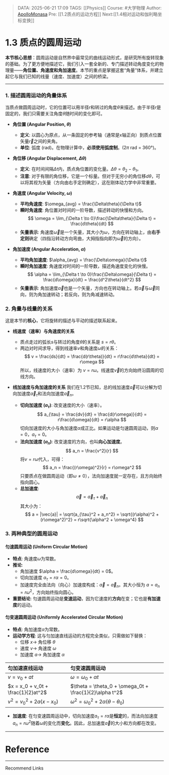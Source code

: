 > DATA: 2025-06-21 17:09
> TAGS: [[Physics]]
> Course: #大学物理
> Author: [ApolloMonasa](https://github.com/ApolloMonasa)
> Pre: [[1.2质点的运动方程]]
> Next:[[1.4相对运动和伽利略坐标变换]]


# **1.3 质点的圆周运动**

**本节核心思想**：圆周运动是自然界中最常见的曲线运动形式，是研究所有旋转现象的基础。为了更方便地描述它，我们引入一套全新的、专门描述转动角度变化的物理量——**角位置、角速度和角加速度**。本节的重点是掌握这套“角量”体系，并建立起它与我们已知的线量（速度、加速度）之间的桥梁。

---

### **1. 描述圆周运动的角量体系**

当质点做圆周运动时，它的位置可以用半径$r$和转过的角度$\theta$来描述。由于半径$r$是固定的，我们只需要关注角度$\theta$随时间的变化即可。

*   **角位置 (Angular Position, $\theta$)**
    *   **定义**: 以圆心为原点，从一条固定的参考轴（通常是x轴正向）到质点位置矢量$\vec{r}$之间的夹角。
    *   **单位**: 弧度 (rad)。在物理计算中，**必须使用弧度制**。($2\pi$ rad = 360°)。

*   **角位移 (Angular Displacement, $\Delta\theta$)**
    *   **定义**: 在时间间隔$\Delta t$内，质点角位置的变化量。$\Delta\theta = \theta_2 - \theta_1$。
    *   **注意**: 对于有限的角位移，它是一个标量。但对于无穷小的角位移$d\theta$，可以将其视为矢量（方向由右手定则确定），这在刚体动力学中非常重要。

*   **角速度 (Angular Velocity, $\omega$)**
    *   **平均角速度**: $\omega_{avg} = \frac{\Delta\theta}{\Delta t}$
    *   **瞬时角速度**: 角位置对时间的一阶导数，描述转动的快慢和方向。
        $$ \omega = \lim_{\Delta t \to 0}\frac{\Delta\theta}{\Delta t} = \frac{d\theta}{dt} $$
    *   **矢量表示**: 角速度$\vec{\omega}$是一个矢量，其大小为$\omega$，方向在转动轴上，由**右手定则**确定（四指沿转动方向弯曲，大拇指指向即为$\vec{\omega}$的方向）。

*   **角加速度 (Angular Acceleration, $\alpha$)**
    *   **平均角加速度**: $\alpha_{avg} = \frac{\Delta\omega}{\Delta t}$
    *   **瞬时角加速度**: 角速度对时间的一阶导数，描述角速度变化的快慢。
        $$ \alpha = \lim_{\Delta t \to 0}\frac{\Delta\omega}{\Delta t} = \frac{d\omega}{dt} = \frac{d^2\theta}{dt^2} $$
    *   **矢量表示**: 角加速度$\vec{\alpha}$也是一个矢量，方向也在转动轴上。若$\vec{\alpha}$与$\vec{\omega}$同向，则为角加速转动；若反向，则为角减速转动。

### **2. 角量与线量的关系**

这是本节的**核心**，它将旋转的描述与平动的描述联系起来。

*   **线速度（速率）与角速度的关系**
    *   质点走过的弧长$s$与转过的角度$\theta$的关系是 $s=r\theta$。
    *   两边对时间求导，得到线速率$v$和角速度$\omega$的关系：
        $$ v = \frac{ds}{dt} = \frac{d(r\theta)}{dt} = r\frac{d\theta}{dt} = r\omega $$
        所以，线速度的大小（速率）为 $v=r\omega$。线速度$\vec{v}$的方向始终沿圆周的切线方向。

*   **线加速度与角加速度的关系**
    我们在1.2节已知，总的线加速度$\vec{a}$可以分解为切向加速度$\vec{a}_{\tau}$和法向加速度$\vec{a}_{n}$。
    *   **切向加速度 ($a_{\tau}$)**: 改变速度的大小（速率）。
        $$ a_{\tau} = \frac{dv}{dt} = \frac{d(r\omega)}{dt} = r\frac{d\omega}{dt} = r\alpha $$
        切向加速度的大小与角加速度$\alpha$成正比。如果运动是匀速圆周运动，则$\alpha=0$，$a_{\tau}=0$。
    *   **法向加速度 ($a_n$)**: 改变速度的方向，也叫**向心加速度**。
        $$ a_n = \frac{v^2}{r} $$
        将$v=r\omega$代入，可得：
        $$ a_n = \frac{(r\omega)^2}{r} = r\omega^2 $$
        只要质点在做圆周运动（即$\omega \neq 0$），法向加速度就一定存在，且方向始终指向圆心。
    *   **总加速度**:
        $$ \vec{a} = \vec{a}_{\tau} + \vec{a}_{n} $$
        其大小为：
        $$ a = |\vec{a}| = \sqrt{a_{\tau}^2 + a_n^2} = \sqrt{(r\alpha)^2 + (r\omega^2)^2} = r\sqrt{\alpha^2 + \omega^4} $$

### **3. 两种典型的圆周运动**

#### **匀速圆周运动 (Uniform Circular Motion)**

*   **特点**: 角速度$\omega$为常数。
*   **推论**:
    *   角加速度 $\alpha = \frac{d\omega}{dt} = 0$。
    *   切向加速度 $a_{\tau} = r\alpha = 0$。
    *   加速度完全由法向（向心）加速度构成：$\vec{a} = \vec{a}_n$。其大小恒为 $a=a_n=r\omega^2$，方向始终指向圆心。
*   **重要结论**: 匀速圆周运动是**变速运动**，因为它速度的**方向**在变；它也是**有加速度**的运动。

#### **匀变速圆周运动 (Uniformly Accelerated Circular Motion)**

*   **特点**: 角加速度$\alpha$为常数。
*   **运动学方程**: 这与匀加速直线运动的方程完全类似，只需做如下替换：
    *   位移 $x \to$ 角位移 $\theta$
    *   速度 $v \to$ 角速度 $\omega$
    *   加速度 $a \to$ 角加速度 $\alpha$

| 匀加速直线运动 | 匀变速圆周运动 |
| :--- | :--- |
| $v = v_0 + at$ | $\omega = \omega_0 + \alpha t$ |
| $x = x_0 + v_0t + \frac{1}{2}at^2$ | $\theta = \theta_0 + \omega_0t + \frac{1}{2}\alpha t^2$ |
| $v^2 = v_0^2 + 2a(x-x_0)$ | $\omega^2 = \omega_0^2 + 2\alpha(\theta-\theta_0)$ |

*   **加速度**: 在匀变速圆周运动中，切向加速度$a_{\tau}=r\alpha$是**恒定**的，而法向加速度$a_n=r\omega^2$随着$\omega$的变化而**变化**。因此，总加速度$\vec{a}$的大小和方向都在改变。


---
# Reference


---
Recommend Links